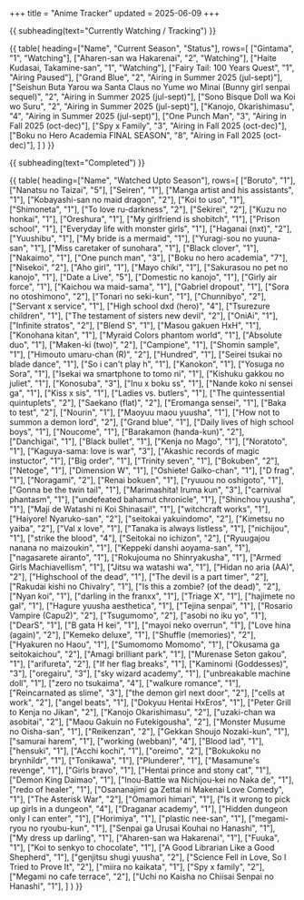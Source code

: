 +++
title = "Anime Tracker"
updated = 2025-06-09
+++

{{ subheading(text="Currently Watching / Tracking") }}

{{ table(
      heading=["Name", "Current Season", "Status"],
      rows=[
          ["Gintama", "1", "Watching"],
          ["Aharen-san wa Hakarenai", "2", "Watching"],
          ["Haite Kudasai, Takamine-san", "1", "Watching"],
          ["Fairy Tail: 100 Years Quest", "1", "Airing Paused"],
          ["Grand Blue", "2", "Airing in Summer 2025 (jul-sept)"],
          ["Seishun Buta Yarou wa Santa Claus no Yume wo Minai (Bunny girl senpai sequel)", "2", "Airing in Summer 2025 (jul-sept)"],
          ["Sono Bisque Doll wa Koi wo Suru", "2", "Airing in Summer 2025 (jul-sept)"],
          ["Kanojo, Okarishimasu", "4", "Airing in Summer 2025 (jul-sept)"],
          ["One Punch Man", "3", "Airing in Fall 2025 (oct-dec)"],
          ["Spy x Family", "3", "Airing in Fall 2025 (oct-dec)"],
          ["Boku no Hero Academia FINAL SEASON", "8", "Airing in Fall 2025 (oct-dec)"],
      ]
) }}

{{ subheading(text="Completed") }}

{{ table(
      heading=["Name", "Watched Upto Season"],
      rows=[
          ["Boruto", "1"],
          ["Nanatsu no Taizai", "5"],
          ["Seiren", "1"],
          ["Manga artist and his assistants", "1"],
          ["Kobayashi-san no maid dragon", "2"],
          ["Koi to uso", "1"],
          ["Shimoneta", "1"],
          ["To love ru-darkness", "2"],
          ["Sekirei", "2"],
          ["Kuzu no honkai", "1"],
          ["Oreshura", "1"],
          ["My girlfriend is shobitch", "1"],
          ["Prison school", "1"],
          ["Everyday life with monster girls", "1"],
          ["Haganai (nxt)", "2"],
          ["Yuushibu", "1"],
          ["My bride is a mermaid", "1"],
          ["Yuragi-sou no yuuna-san", "1"],
          ["Miss caretaker of sunohara", "1"],
          ["Black clover", "1"],
          ["Nakaimo", "1"],
          ["One punch man", "3"],
          ["Boku no hero academia", "7"],
          ["Nisekoi", "2"],
          ["Aho girl", "1"],
          ["Mayo chiki", "1"],
          ["Sakurasou no pet no kanojo", "1"],
          ["Date a Live", "5"],
          ["Domestic no kanojo", "1"],
          ["Girly air force", "1"],
          ["Kaichou wa maid-sama", "1"],
          ["Gabriel dropout", "1"],
          ["Sora no otoshimono", "2"],
          ["Tonari no seki-kun", "1"],
          ["Chunnibyo", "2"],
          ["Servant x service", "1"],
          ["High school dxd (hero)", "4"],
          ["Tsurezure children", "1"],
          ["The testament of sisters new devil", "2"],
          ["OniAi", "1"],
          ["Infinite stratos", "2"],
          ["Blend S", "1"],
          ["Masou gakuen HxH", "1"],
          ["Konohana kitan", "1"],
          ["Myraid Colors phantom world", "1"],
          ["Absolute duo", "1"],
          ["Maken-ki (two)", "2"],
          ["Campione", "1"],
          ["Shomin sample", "1"],
          ["Himouto umaru-chan (R)", "2"],
          ["Hundred", "1"],
          ["Seirei tsukai no blade dance", "1"],
          ["So i can't play h", "1"],
          ["Kanokon", "1"],
          ["Yosuga no Sora", "1"],
          ["Isekai wa smartphone to tomo ni", "1"],
          ["Kishuku gakkou no juliet", "1"],
          ["Konosuba", "3"],
          ["Inu x boku ss", "1"],
          ["Nande koko ni sensei ga", "1"],
          ["Kiss x sis", "1"],
          ["Ladies vs. butlers", "1"],
          ["The quintessential quintuplets", "2"],
          ["Saekano (flat)", "2"],
          ["Eromanga sensei", "1"],
          ["Baka to test", "2"],
          ["Nourin", "1"],
          ["Maoyuu maou yuusha", "1"],
          ["How not to summon a demon lord", "2"],
          ["Grand blue", "1"],
          ["Daily lives of high school boys", "1"],
          ["Noucome", "1"],
          ["Barakamon (handa-kun)", "2"],
          ["Danchigai", "1"],
          ["Black bullet", "1"],
          ["Kenja no Mago", "1"],
          ["Noratoto", "1"],
          ["Kaguya-sama: love is war", "3"],
          ["Akashic records of magic instuctor", "1"],
          ["Big order", "1"],
          ["Trinity seven", "1"],
          ["Bokuben", "2"],
          ["Netoge", "1"],
          ["Dimension W", "1"],
          ["Oshiete! Galko-chan", "1"],
          ["D frag", "1"],
          ["Noragami", "2"],
          ["Renai bokuen", "1"],
          ["ryuuou no oshigoto", "1"],
          ["Gonna be the twin tail", "1"],
          ["Marimashita! Iruma kun", "3"],
          ["carnival phantasm", "1"],
          ["undefeated bahamut chronicle", "1"],
          ["Shinchou yuusha", "1"],
          ["Maji de Watashi ni Koi Shinasai!", "1"],
          ["witchcraft works", "1"],
          ["Haiyore! Nyaruko-san", "2"],
          ["seitokai yakuindomo", "2"],
          ["Kimetsu no yaiba", "2"],
          ["Val x love", "1"],
          ["Tanaka is always listless", "1"],
          ["nichijou", "1"],
          ["strike the blood", "4"],
          ["Seitokai no ichizon", "2"],
          ["Ryuugajou nanana no maizoukin", "1"],
          ["Keppeki danshi aoyama-san", "1"],
          ["nagasarete airanto", "1"],
          ["Rokujouma no Shinryakusha", "1"],
          ["Armed Girls Machiavellism", "1"],
          ["Jitsu wa watashi wa", "1"],
          ["Hidan no aria (AA)", "2"],
          ["Highschool of the dead", "1"],
          ["The devil is a part timer", "2"],
          ["Rakudai kishi no Chivalry", "1"],
          ["Is this a zombie? (of the dead)", "2"],
          ["Nyan koi", "1"],
          ["darling in the franxx", "1"],
          ["Triage X", "1"],
          ["hajimete no gal", "1"],
          ["Hagure yuusha aesthetica", "1"],
          ["Tejina senpai", "1"],
          ["Rosario Vampire (Capu2)", "2"],
          ["Tsugumomo", "2"],
          ["asobi no iku yo", "1"],
          ["DearS", "1"],
          ["B gata H kei", "1"],
          ["mayoi neko overrun", "1"],
          ["Love hina (again)", "2"],
          ["Kemeko deluxe", "1"],
          ["Shuffle (memories)", "2"],
          ["Hyakuren no Haou", "1"],
          ["Sumomomo Momomo", "1"],
          ["Okusama ga seitokaichou", "2"],
          ["Amagi brilliant park", "1"],
          ["Murenase Seton gakou", "1"],
          ["arifureta", "2"],
          ["If her flag breaks", "1"],
          ["Kaminomi (Goddesses)", "3"],
          ["oregairu", "3"],
          ["sky wizard academy", "1"],
          ["unbreakable machine doll", "1"],
          ["zero no tsukaima", "4"],
          ["walkure romance", "1"],
          ["Reincarnated as slime", "3"],
          ["the demon girl next door", "2"],
          ["cells at work", "2"],
          ["angel beats", "1"],
          ["Dokyuu Hentai HxEros", "1"],
          ["Peter Grill to Kenja no Jikan", "2"],
          ["Kanojo Okarishimasu", "2"],
          ["uzaki-chan wa asobitai", "2"],
          ["Maou Gakuin no Futekigousha", "2"],
          ["Monster Musume no Oisha-san", "1"],
          ["Reikenzan", "2"],
          ["Gekkan Shoujo Nozaki-kun", "1"],
          ["samurai harem", "1"],
          ["working (webban)", "4"],
          ["Blood lad", "1"],
          ["hensuki", "1"],
          ["Acchi kochi", "1"],
          ["oreimo", "2"],
          ["Bokukoku no brynhildr", "1"],
          ["Tonikawa", "1"],
          ["Plunderer", "1"],
          ["Masamune's revenge", "1"],
          ["Girls bravo", "1"],
          ["Hentai prince and stony cat", "1"],
          ["Demon King Daimao", "1"],
          ["Inou-Battle wa Nichijou-kei no Naka de", "1"],
          ["redo of healer", "1"],
          ["Osananajimi ga Zettai ni Makenai Love Comedy", "1"],
          ["The Asterisk War", "2"],
          ["Omamori himari", "1"],
          ["Is it wrong to pick up girls in a dungeon", "4"],
          ["Draganar academy", "1"],
          ["Hidden dungeon only I can enter", "1"],
          ["Horimiya", "1"],
          ["plastic nee-san", "1"],
          ["megami-ryou no ryoubu-kun", "1"],
          ["Senpai ga Urusai Kouhai no Hanashi", "1"],
          ["My dress up darling", "1"],
          ["Aharen-san wa Hakarenai", "1"],
          ["Fuuka", "1"],
          ["Koi to senkyo to chocolate", "1"],
          ["A Good Librarian Like a Good Shepherd", "1"],
          ["genjitsu shugi yuusha", "2"],
          ["Science Fell in Love, So I Tried to Prove It", "2"],
          ["miira no kaikata", "1"],
          ["Spy x family", "2"],
          ["Megami no cafe terrace", "2"],
          ["Uchi no Kaisha no Chiisai Senpai no Hanashi", "1"],
      ]
) }}
